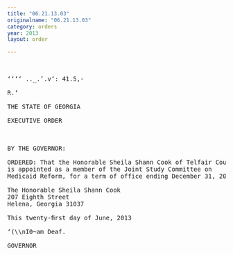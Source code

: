 ```yaml
---
title: "06.21.13.03"
originalname: "06.21.13.03"
category: orders
year: 2013
layout: order

---
```

<pre>
   

‘‘‘‘ .._.’.v‘: 41.5,-

R.‘

THE STATE OF GEORGIA

EXECUTIVE ORDER

   

BY THE GOVERNOR:

ORDERED: That the Honorable Sheila Shann Cook of Telfair County, Georgia,
is appointed as a member of the Joint Study Committee on
Medicaid Reform, for a term of office ending December 31, 2013.

The Honorable Sheila Shann Cook
207 Eighth Street
Helena, Georgia 31037

This twenty-ﬁrst day of June, 2013

‘(\\nI0~am Deaf.

GOVERNOR

</pre>
